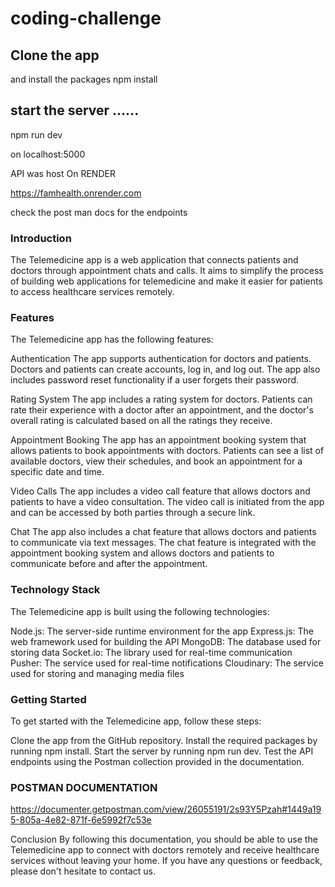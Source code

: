 # coding-challenge
 

## Clone the app 

and install the packages 
npm install

## start the server ......
npm run dev


on    localhost:5000




API was host On RENDER

https://famhealth.onrender.com


check the post man docs for the endpoints



###  Introduction
The Telemedicine app is a web application that connects patients and doctors through appointment chats and calls. It aims to simplify the process of building web applications for telemedicine and make it easier for patients to access healthcare services remotely.





### Features
The Telemedicine app has the following features:

Authentication
The app supports authentication for doctors and patients. Doctors and patients can create accounts, log in, and log out. The app also includes password reset functionality if a user forgets their password.

Rating System
The app includes a rating system for doctors. Patients can rate their experience with a doctor after an appointment, and the doctor's overall rating is calculated based on all the ratings they receive.

Appointment Booking
The app has an appointment booking system that allows patients to book appointments with doctors. Patients can see a list of available doctors, view their schedules, and book an appointment for a specific date and time.

Video Calls
The app includes a video call feature that allows doctors and patients to have a video consultation. The video call is initiated from the app and can be accessed by both parties through a secure link.

Chat
The app also includes a chat feature that allows doctors and patients to communicate via text messages. The chat feature is integrated with the appointment booking system and allows doctors and patients to communicate before and after the appointment.

### Technology Stack
The Telemedicine app is built using the following technologies:

Node.js: The server-side runtime environment for the app
Express.js: The web framework used for building the API
MongoDB: The database used for storing data
Socket.io: The library used for real-time communication
Pusher: The service used for real-time notifications
Cloudinary: The service used for storing and managing media files


### Getting Started
To get started with the Telemedicine app, follow these steps:

Clone the app from the GitHub repository.
Install the required packages by running npm install.
Start the server by running npm run dev.
Test the API endpoints using the Postman collection provided in the documentation.


### POSTMAN DOCUMENTATION 

https://documenter.getpostman.com/view/26055191/2s93Y5Pzah#1449a195-805a-4e82-871f-6e5992f7c53e




Conclusion
By following this documentation, you should be able to use the Telemedicine app to connect with doctors remotely and receive healthcare services without leaving your home. If you have any questions or feedback, please don't hesitate to contact us.

